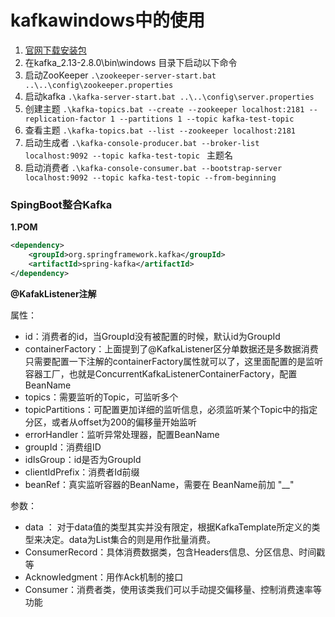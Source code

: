 # kafkawindows中的使用

1. [官网下载安装包](http://kafka.apache.org/downloads.html)
2. 在kafka_2.13-2.8.0\bin\windows 目录下启动以下命令
3. 启动ZooKeeper ``.\zookeeper-server-start.bat ..\..\config\zookeeper.properties``
4. 启动kafka  ``.\kafka-server-start.bat ..\..\config\server.properties ``
5. 创建主题 ``.\kafka-topics.bat --create --zookeeper localhost:2181 --replication-factor 1 --partitions 1 --topic kafka-test-topic``
6. 查看主题 ``.\kafka-topics.bat --list --zookeeper localhost:2181 ``
7. 启动生成者 ``.\kafka-console-producer.bat --broker-list localhost:9092 --topic kafka-test-topic `` 主题名
8. 启动消费者 ``.\kafka-console-consumer.bat --bootstrap-server localhost:9092 --topic kafka-test-topic --from-beginning ``

### SpingBoot整合Kafka

**1.POM**

```xml
<dependency>
    <groupId>org.springframework.kafka</groupId>
    <artifactId>spring-kafka</artifactId>
</dependency>

```

**@KafakListener注解**

属性：

- id：消费者的id，当GroupId没有被配置的时候，默认id为GroupId
- containerFactory：上面提到了@KafkaListener区分单数据还是多数据消费只需要配置一下注解的containerFactory属性就可以了，这里面配置的是监听容器工厂，也就是ConcurrentKafkaListenerContainerFactory，配置BeanName
- topics：需要监听的Topic，可监听多个
- topicPartitions：可配置更加详细的监听信息，必须监听某个Topic中的指定分区，或者从offset为200的偏移量开始监听
- errorHandler：监听异常处理器，配置BeanName
- groupId：消费组ID
- idIsGroup：id是否为GroupId
- clientIdPrefix：消费者Id前缀
- beanRef：真实监听容器的BeanName，需要在 BeanName前加 "__"

参数：

- data ： 对于data值的类型其实并没有限定，根据KafkaTemplate所定义的类型来决定。data为List集合的则是用作批量消费。
- ConsumerRecord：具体消费数据类，包含Headers信息、分区信息、时间戳等
- Acknowledgment：用作Ack机制的接口
- Consumer：消费者类，使用该类我们可以手动提交偏移量、控制消费速率等功能